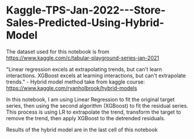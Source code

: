 # Kaggle-TPS-Jan-2022---Store-Sales-Predicted-Using-Hybrid-Model

The dataset used for this notebook is from https://www.kaggle.com/c/tabular-playground-series-jan-2021

"Linear regression excels at extrapolating trends, but can't learn interactions. XGBoost excels at learning interactions, but can't extrapolate trends." - Hybrid model method take from kaggle course: https://www.kaggle.com/ryanholbrook/hybrid-models

In this notebook, I am using Linear Regression to fit the original target series, then using the second algorithm (XGBoost) to fit the residual series. This process is using LR to extrapolate the trend, transform the target to remove the trend, then apply XGBoost to the detrended residuals.

Results of the hybrid model are in the last cell of this notebook
